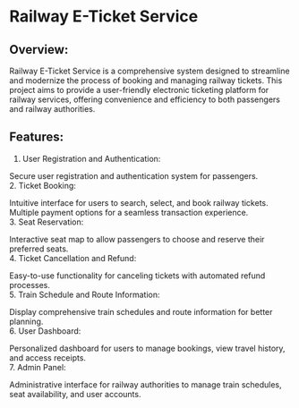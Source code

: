 # Railway E-Ticket Service

## Overview:
Railway E-Ticket Service is a comprehensive system designed to streamline and modernize the process of booking and managing railway tickets. This project aims to provide a user-friendly electronic ticketing platform for railway services, offering convenience and efficiency to both passengers and railway authorities.

## Features:
1. User Registration and Authentication:<br>

Secure user registration and authentication system for passengers.<br>
2. Ticket Booking:<br>

  Intuitive interface for users to search, select, and book railway tickets.<br>
  Multiple payment options for a seamless transaction experience.<br>
3. Seat Reservation:<br>

  Interactive seat map to allow passengers to choose and reserve their preferred seats.<br>
4. Ticket Cancellation and Refund:<br>

  Easy-to-use functionality for canceling tickets with automated refund processes.<br>
5. Train Schedule and Route Information:<br>

  Display comprehensive train schedules and route information for better planning.<br>
6. User Dashboard:<br>

  Personalized dashboard for users to manage bookings, view travel history, and access receipts.<br>
7. Admin Panel:<br>

  Administrative interface for railway authorities to manage train schedules, seat availability, and user accounts.
